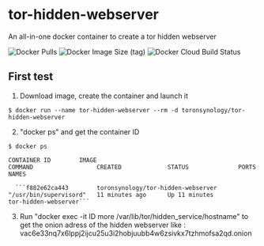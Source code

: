 # tor-hidden-webserver
An all-in-one docker container to create a tor hidden webserver

![Docker Pulls](https://img.shields.io/docker/pulls/toronsynology/tor-hidden-webserver?style=for-the-badge) ![Docker Image Size (tag)](https://img.shields.io/docker/image-size/toronsynology/tor-hidden-webserver/latest?style=for-the-badge) ![Docker Cloud Build Status](https://img.shields.io/docker/cloud/build/toronsynology/tor-hidden-webserver?style=for-the-badge)

## First test

1. Download image, create the container and launch it

```$ docker run --name tor-hidden-webserver --rm -d toronsynology/tor-hidden-webserver```
      
2. "docker ps" and get the container ID

```$ docker ps```

```CONTAINER ID        IMAGE                                       COMMAND                  CREATED             STATUS              PORTS                                            NAMES```

      ```f882e62ca443        toronsynology/tor-hidden-webserver          "/usr/bin/supervisord"   11 minutes ago      Up 11 minutes                                                        tor-hidden-webserver```


3. Run "docker exec -it ID more /var/lib/tor/hidden_service/hostname" to get the onion adress of the hidden webserver like :
vac6e33nq7x6lppj2ijcu25u3i2hobjuubb4w6zsivkx7tzhmofsa2qd.onion

